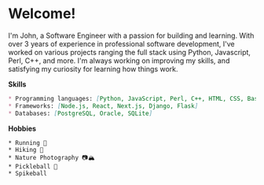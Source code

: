 **Welcome!**
==============================

I'm John, a Software Engineer with a passion for building and learning. With over 3 years of experience in professional software development, I've worked on various projects ranging the full stack using Python, Javascript, Perl, C++, and more. I'm always working on improving my skills, and satisfying my curiosity for learning how things work. 

**Skills**
```markdown
* Programming languages: [Python, JavaScript, Perl, C++, HTML, CSS, Bash]
* Frameworks: [Node.js, React, Next.js, Django, Flask]
* Databases: [PostgreSQL, Oracle, SQLite]
```

**Hobbies**
```
* Running 🏃
* Hiking 🥾
* Nature Photography 📷🏔️
* Pickleball 🏓
* Spikeball
